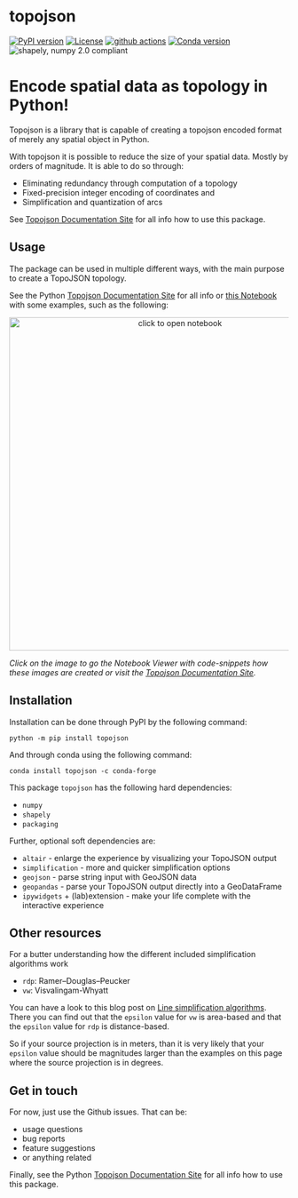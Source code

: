 # topojson

[![PyPI version](https://img.shields.io/pypi/v/topojson.svg)](https://pypi.org/project/topojson)
[![License](https://img.shields.io/badge/License-BSD%203--Clause-blue.svg)](https://opensource.org/licenses/BSD-3-Clause)
[![github actions](https://github.com/mattijn/topojson/workflows/test/badge.svg)](https://github.com/mattijn/topojson/actions?query=workflow%3Atest)
[![Conda version](https://anaconda.org/conda-forge/topojson/badges/version.svg)](https://anaconda.org/conda-forge/topojson)
![shapely, numpy 2.0 compliant](https://img.shields.io/badge/shapely,%20numpy%201%20%26%202-compliant-brightgreen)

# Encode spatial data as topology in Python!

Topojson is a library that is capable of creating a topojson encoded format of merely any spatial object in Python.

With topojson it is possible to reduce the size of your spatial data. Mostly by orders of magnitude. It is able to do so through:

- Eliminating redundancy through computation of a topology
- Fixed-precision integer encoding of coordinates and
- Simplification and quantization of arcs

See [Topojson Documentation Site](https://mattijn.github.io/topojson) for all info how to use this package.

## Usage

The package can be used in multiple different ways, with the main purpose to create a TopoJSON topology. 

See the Python [Topojson Documentation Site](https://mattijn.github.io/topojson) for all info or [this Notebook](https://nbviewer.jupyter.org/github/mattijn/topojson/blob/main/notebooks/topojson.ipynb) with some examples, such as the following:

<p align="center">
<a href="https://nbviewer.jupyter.org/github/mattijn/topojson/blob/main/notebooks/topojson.ipynb" target="_blank" rel="noopener noreferrer"><img src="docs/images/africa_simplify.png" alt="click to open notebook" width="600px"></a>
</p>

_Click on the image to go the Notebook Viewer with code-snippets how these images are created or visit the [Topojson Documentation Site](https://mattijn.github.io/topojson)._ 

## Installation

Installation can be done through PyPI by the following command:

```
python -m pip install topojson
```

And through conda using the following command:

```
conda install topojson -c conda-forge
```

This package `topojson` has the following hard dependencies:

- `numpy`
- `shapely`
- `packaging`

Further, optional soft dependencies are:

- `altair` - enlarge the experience by visualizing your TopoJSON output
- `simplification` - more and quicker simplification options
- `geojson` - parse string input with GeoJSON data
- `geopandas` - parse your TopoJSON output directly into a GeoDataFrame
- `ipywidgets` + (lab)extension - make your life complete with the interactive experience

## Other resources

For a butter understanding how the different included simplification algorithms work

- `rdp`: Ramer–Douglas–Peucker
- `vw`: Visvalingam-Whyatt

You can have a look to this blog post on [Line simplification algorithms](https://martinfleischmann.net/line-simplification-algorithms/).
There you can find out that the `epsilon` value for `vw` is area-based and that the `epsilon` value for `rdp` is distance-based.

So if your source projection is in meters, than it is very likely that your `epsilon` value should be magnitudes larger than the examples on this page where the source projection is in degrees.


## Get in touch

For now, just use the Github issues. That can be:

- usage questions
- bug reports
- feature suggestions
- or anything related

Finally, see the Python [Topojson Documentation Site](https://mattijn.github.io/topojson) for all info how to use this package.
